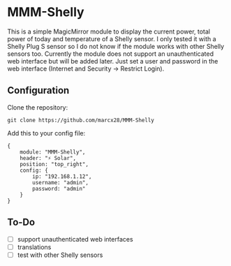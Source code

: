 # MMM-Shelly

This is a simple MagicMirror module to display the current power, total power of today and temperature of a Shelly sensor. I only tested it with a Shelly Plug S sensor so I do not know if the module works with other Shelly  sensors too. Currently the module does not support an unauthenticated web interface but will be added later. Just set a user and password in the web interface (Internet and Security -> Restrict Login).

## Configuration
Clone the repository:

```
git clone https://github.com/marcx28/MMM-Shelly
```

Add this to your config file:
```
{
	module: "MMM-Shelly",
	header: "⚡ Solar",
	position: "top_right",
    config: {
        ip: "192.168.1.12",
        username: "admin",
		password: "admin"
	}
}
```
## To-Do
- [ ] support unauthenticated web interfaces
- [ ] translations
- [ ] test with other Shelly sensors
